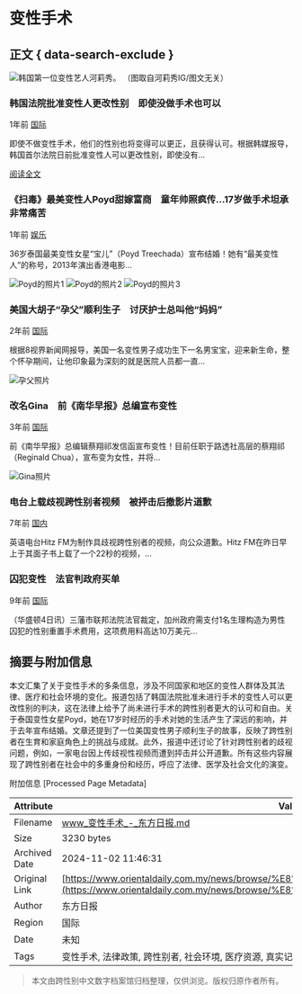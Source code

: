 # 变性手术

## 正文 { data-search-exclude }


![韩国第一位变性艺人河莉秀。 （图取自河莉秀IG/图文无关）](https://www.orientaldaily.com.my/storage/resize_cache/images/uploads/news-cover/2023/MAR_2023/20230321/helixx.jpg/cd64bfd72d1507270999dadbfe60ab1f.jpg)

### 韩国法院批准变性人更改性别　即使没做手术也可以

1年前 [国际](https://www.orientaldaily.com.my/news/international "国际新闻")

即使不做变性手术，他们的性别也将变得可以更正，且获得认可。根据韩媒报导，韩国首尔法院日前批准变性人可以更改性别，即使没有...

[阅读全文](https://www.orientaldaily.com.my/news/entertainment/2023/02/05/544607 "《扫毒》最美变性人Poyd甜嫁富商　童年帅照疯传...17岁做手术坦承非常痛苦")

### 《扫毒》最美变性人Poyd甜嫁富商　童年帅照疯传...17岁做手术坦承非常痛苦

1年前 [娱乐](https://www.orientaldaily.com.my/news/entertainment "娱乐新闻")

36岁泰国最美变性女星“宝儿”（Poyd Treechada）宣布结婚！她有“最美变性人”的称号，2013年演出香港电影...

![Poyd的照片1](https://www.orientaldaily.com.my/storage/resize_cache/images/uploads/news-cover/2023/FEB_2023/20230205/p2.jpg/cb27379e6cdfaa7c56d43cc7fb30dbe4.jpg)
![Poyd的照片2](https://www.orientaldaily.com.my/storage/resize_cache/images/uploads/news-cover/2023/FEB_2023/20230205/p4.jpg/06beb38df6324ed21f95201a954ae6df.jpg)
![Poyd的照片3](https://www.orientaldaily.com.my/storage/resize_cache/images/uploads/news-cover/2023/FEB_2023/20230205/p7.jpg/adee6e799050b0078c4b822e0b730d41.jpg)

### 美国大胡子“孕父”顺利生子　讨厌护士总叫他“妈妈”

2年前 [国际](https://www.orientaldaily.com.my/news/international "国际新闻")

根据8视界新闻网报导，美国一名变性男子成功生下一名男宝宝，迎来新生命，整个怀孕期间，让他印象最为深刻的就是医院人员都一直...

![孕父照片](https://www.orientaldaily.com.my/storage/resize_cache/images/uploads/news-cover/2021/DEC_2021/20211224/3149aed0-156b-40c.jpg/1f19e4d264a20862fdfcbe5c6c797e43.jpg)

### 改名Gina　前《南华早报》总编宣布变性

3年前 [国际](https://www.orientaldaily.com.my/news/international "国际新闻")

前《南华早报》总编辑蔡翔祁发信函宣布变性！目前任职于路透社高层的蔡翔祁（Reginald Chua），宣布变为女性，并将...

![Gina照片](https://www.orientaldaily.com.my/storage/resize_cache/images/uploads/news-cover/2020/DEC_2020/20201220/cats67.jpg/dd1cfc66cb27355d77cc1ad537c2e639.jpg)

### 电台上载歧视跨性别者视频　被抨击后撤影片道歉

7年前 [国内](https://www.orientaldaily.com.my/news/nation "国内新闻")

英语电台Hitz FM为制作具歧视跨性别者的视频，向公众道歉。Hitz FM在昨日早上于其面子书上载了一个22秒的视频，...

### 囚犯变性　法官判政府买单

9年前 [国际](https://www.orientaldaily.com.my/news/international "国际新闻")

（华盛顿4日讯）三藩市联邦法院法官裁定，加州政府需支付1名生理构造为男性囚犯的性别重置手术费用，这项费用料高达10万美元...

## 摘要与附加信息

<!-- tcd_abstract -->
本文汇集了关于变性手术的多条信息，涉及不同国家和地区的变性人群体及其法律、医疗和社会环境的变化。报道包括了韩国法院批准未进行手术的变性人可以更改性别的判决，这在法律上给予了尚未进行手术的跨性别者更大的认可和自由。关于泰国变性女星Poyd，她在17岁时经历的手术对她的生活产生了深远的影响，并于去年宣布结婚。文章还提到了一位美国变性男子顺利生子的故事，反映了跨性别者在生育和家庭角色上的挑战与成就。此外，报道中还讨论了针对跨性别者的歧视问题，例如，一家电台因上传歧视性视频而遭到抨击并公开道歉。所有这些内容展现了跨性别者在社会中的多重身份和经历，呼应了法律、医学及社会文化的演变。
<!-- tcd_abstract_end -->

附加信息 [Processed Page Metadata]

| Attribute       | Value                                  |
|-----------------|----------------------------------------|
| Filename        | www_变性手术_-_东方日报.md                             |
| Size            | 3230 bytes                           |
| Archived Date   | 2024-11-02 11:46:31                             |
| Original Link   | [https://www.orientaldaily.com.my/news/browse/%E8%AE%8A%E6%80%A7%E6%89%8B%E8%A1%93](https://www.orientaldaily.com.my/news/browse/%E8%AE%8A%E6%80%A7%E6%89%8B%E8%A1%93)                       |
| Author          | 东方日报                               |
| Region          | 国际                               |
| Date            | 未知                                 |
| Tags            | 变性手术, 法律政策, 跨性别者, 社会环境, 医疗资源, 真实记录, 变性人生活, 跨性别者权益                                 |
>
> 本文由跨性别中文数字档案馆归档整理，仅供浏览。版权归原作者所有。
>